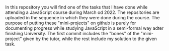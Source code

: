 In this repository you will find one of the tasks that I have done while attending a JavaScript course during March od 2022. 
The repositories are uploaded in the sequence in which they were done during the course.
The purpose of putting these "mini-projects" on github is purely for documenting progress while studying JavaScript in a semi-formal way adter finishing University.
The first commit includes the "bones" of the "mini-project" given by the tutor, while the rest include my solution to the given task.